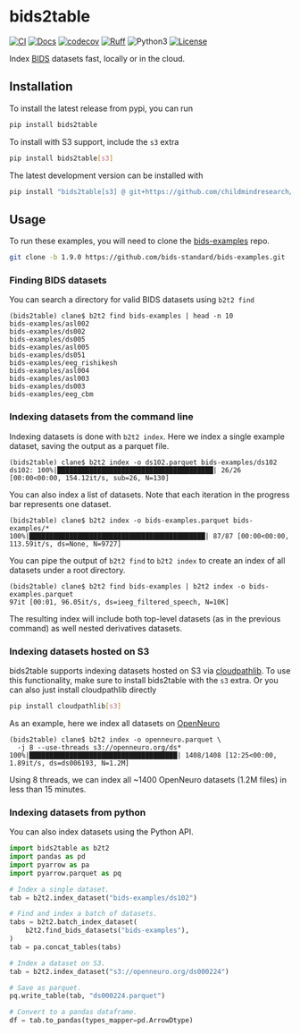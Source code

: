 # bids2table
[![CI](https://github.com/childmindresearch/bids2table/actions/workflows/ci.yaml/badge.svg?branch=main)](https://github.com/childmindresearch/bids2table/actions/workflows/ci.yaml?query=branch%3Amain)
[![Docs](https://github.com/childmindresearch/bids2table/actions/workflows/docs.yaml/badge.svg?branch=main)](https://childmindresearch.github.io/bids2table/bids2table)
[![codecov](https://codecov.io/gh/childmindresearch/bids2table/branch/main/graph/badge.svg?token=22HWWFWPW5)](https://codecov.io/gh/childmindresearch/bids2table)
[![Ruff](https://img.shields.io/endpoint?url=https://raw.githubusercontent.com/astral-sh/ruff/main/assets/badge/v2.json)](https://github.com/astral-sh/ruff)
![Python3](https://img.shields.io/badge/python->=3.12-blue.svg)
[![License](https://img.shields.io/badge/license-MIT-blue.svg)](LICENSE)

Index [BIDS](https://bids-specification.readthedocs.io/en/stable/) datasets fast, locally or in the cloud.

## Installation

To install the latest release from pypi, you can run

```sh
pip install bids2table
```

To install with S3 support, include the `s3` extra

```sh
pip install bids2table[s3]
```

The latest development version can be installed with

```sh
pip install "bids2table[s3] @ git+https://github.com/childmindresearch/bids2table.git"
```

## Usage

To run these examples, you will need to clone the [bids-examples](https://github.com/bids-standard/bids-examples) repo.

```sh
git clone -b 1.9.0 https://github.com/bids-standard/bids-examples.git
```

### Finding BIDS datasets

You can search a directory for valid BIDS datasets using `b2t2 find`

```
(bids2table) clane$ b2t2 find bids-examples | head -n 10
bids-examples/asl002
bids-examples/ds002
bids-examples/ds005
bids-examples/asl005
bids-examples/ds051
bids-examples/eeg_rishikesh
bids-examples/asl004
bids-examples/asl003
bids-examples/ds003
bids-examples/eeg_cbm
```

### Indexing datasets from the command line

Indexing datasets is done with `b2t2 index`. Here we index a single example dataset, saving the output as a parquet file.

```
(bids2table) clane$ b2t2 index -o ds102.parquet bids-examples/ds102
ds102: 100%|███████████████████████████████████████| 26/26 [00:00<00:00, 154.12it/s, sub=26, N=130]
```

You can also index a list of datasets. Note that each iteration in the progress bar represents one dataset.

```
(bids2table) clane$ b2t2 index -o bids-examples.parquet bids-examples/*
100%|████████████████████████████████████████████| 87/87 [00:00<00:00, 113.59it/s, ds=None, N=9727]
```

You can pipe the output of `b2t2 find` to `b2t2 index` to create an index of all datasets under a root directory.

```
(bids2table) clane$ b2t2 find bids-examples | b2t2 index -o bids-examples.parquet
97it [00:01, 96.05it/s, ds=ieeg_filtered_speech, N=10K]
```

The resulting index will include both top-level datasets (as in the previous command) as well nested derivatives datasets.

### Indexing datasets hosted on S3

bids2table supports indexing datasets hosted on S3 via [cloudpathlib](https://github.com/drivendataorg/cloudpathlib). To use this functionality, make sure to install bids2table with the `s3` extra. Or you can also just install cloudpathlib directly

```sh
pip install cloudpathlib[s3]
```

As an example, here we index all datasets on [OpenNeuro](https://openneuro.org/)

```
(bids2table) clane$ b2t2 index -o openneuro.parquet \
  -j 8 --use-threads s3://openneuro.org/ds*
100%|█████████████████████████████████████| 1408/1408 [12:25<00:00,  1.89it/s, ds=ds006193, N=1.2M]
```

Using 8 threads, we can index all ~1400 OpenNeuro datasets (1.2M files) in less than 15 minutes.


### Indexing datasets from python

You can also index datasets using the Python API.

```python
import bids2table as b2t2
import pandas as pd
import pyarrow as pa
import pyarrow.parquet as pq

# Index a single dataset.
tab = b2t2.index_dataset("bids-examples/ds102")

# Find and index a batch of datasets.
tabs = b2t2.batch_index_dataset(
    b2t2.find_bids_datasets("bids-examples"),
)
tab = pa.concat_tables(tabs)

# Index a dataset on S3.
tab = b2t2.index_dataset("s3://openneuro.org/ds000224")

# Save as parquet.
pq.write_table(tab, "ds000224.parquet")

# Convert to a pandas dataframe.
df = tab.to_pandas(types_mapper=pd.ArrowDtype)
```
